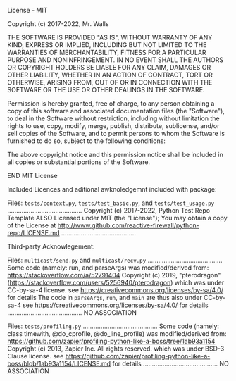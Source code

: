 License - MIT

Copyright (c) 2017-2022, Mr. Walls

THE SOFTWARE IS PROVIDED "AS IS", WITHOUT WARRANTY OF ANY KIND, EXPRESS OR
IMPLIED, INCLUDING BUT NOT LIMITED TO THE WARRANTIES OF MERCHANTABILITY,
FITNESS FOR A PARTICULAR PURPOSE AND NONINFRINGEMENT. IN NO EVENT SHALL THE
AUTHORS OR COPYRIGHT HOLDERS BE LIABLE FOR ANY CLAIM, DAMAGES OR OTHER
LIABILITY, WHETHER IN AN ACTION OF CONTRACT, TORT OR OTHERWISE, ARISING FROM,
OUT OF OR IN CONNECTION WITH THE SOFTWARE OR THE USE OR OTHER DEALINGS IN THE
SOFTWARE.

Permission is hereby granted, free of charge, to any person obtaining a copy
of this software and associated documentation files (the "Software"), to deal
in the Software without restriction, including without limitation the rights
to use, copy, modify, merge, publish, distribute, sublicense, and/or sell
copies of the Software, and to permit persons to whom the Software is
furnished to do so, subject to the following conditions:

The above copyright notice and this permission notice shall be included in all
copies or substantial portions of the Software.



END MIT License

Included Licences and aditional awknoledgemnt included with package:

Files: `tests/context.py`, `tests/test_basic.py`, and `tests/test_usage.py`
..........................................
Copyright (c) 2017-2022, Python Test Repo Template
ALSO Licensed under MIT (the "License");
You may obtain a copy of the License at
http://www.github.com/reactive-firewall/python-repo/LICENSE.md
..........................................

Third-party Acknowlegement:

Files: `multicast/send.py` and `multicast/recv.py`
..........................................
Some code (namely: run, and parseArgs) was modified/derived from:
https://stackoverflow.com/a/52791404
Copyright (c) 2019, "pterodragon" (https://stackoverflow.com/users/5256940/pterodragon)
which was under CC-by-sa-4 license.
see https://creativecommons.org/licenses/by-sa/4.0/ for details
The code in `parseArgs`, `run`, and `main` are thus also under
CC-by-sa-4
see https://creativecommons.org/licenses/by-sa/4.0/ for details
..........................................
NO ASSOCIATION

Files: `tests/profiling.py`
..........................................
Some code (namely: class timewith, @do_cprofile, @do_line_profile) was modified/derived from:
https://github.com/zapier/profiling-python-like-a-boss/tree/1ab93a1154
Copyright (c) 2013, Zapier Inc. All rights reserved.
which was under BSD-3 Clause license.
see https://github.com/zapier/profiling-python-like-a-boss/blob/1ab93a1154/LICENSE.md for details
..........................................
NO ASSOCIATION
